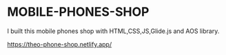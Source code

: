 # MOBILE-PHONES-SHOP
I built this mobile phones shop with HTML,CSS,JS,Glide.js and AOS library.


https://theo-phone-shop.netlify.app/
